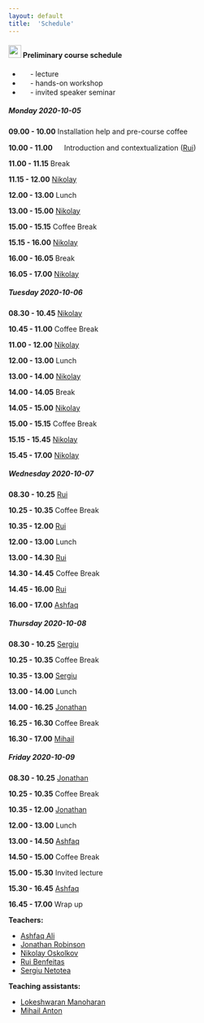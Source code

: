 ```yaml
---
layout: default
title:  'Schedule'
---
```

#### <img border="0" src="https://www.svgrepo.com/show/20800/event-date-and-time-symbol.svg" width="25" height="25"> Preliminary course schedule

- <img border="0" src="https://www.svgrepo.com/show/7321/teacher.svg" width="15" height="15"> - lecture
- <img border="0" src="https://www.svgrepo.com/show/7421/computer.svg" width="15" height="15"> - hands-on workshop
- <img border="0" src="https://www.svgrepo.com/show/307069/public-speaking-speak-tell-talk.svg" width="15" height="15"> - invited speaker seminar



##### Monday 2020-10-05

**09.00 - 10.00** Installation help and pre-course coffee

**10.00 - 11.00** <img border="0" src="https://www.svgrepo.com/show/7321/teacher.svg" width="15" height="15"> Introduction and contextualization ([Rui][6]) 

**11.00 - 11.15** Break

**11.15 - 12.00** [Nikolay][5]

**12.00 - 13.00** Lunch

**13.00 - 15.00** [Nikolay][5]

**15.00 - 15.15** Coffee Break

**15.15 - 16.00** [Nikolay][5]

**16.00 - 16.05** Break

**16.05 - 17.00** [Nikolay][5]


##### Tuesday 2020-10-06

**08.30 - 10.45** [Nikolay][5]

**10.45 - 11.00** Coffee Break

**11.00 - 12.00** [Nikolay][5]

**12.00 - 13.00** Lunch

**13.00 - 14.00** [Nikolay][5]

**14.00 - 14.05** Break

**14.05 - 15.00** [Nikolay][5]

**15.00 - 15.15** Coffee Break

**15.15 - 15.45** [Nikolay][5]

**15.45 - 17.00** [Nikolay][5]


##### Wednesday 2020-10-07

**08.30 - 10.25** [Rui][6]

**10.25 - 10.35** Coffee Break

**10.35 - 12.00** [Rui][6]

**12.00 - 13.00** Lunch

**13.00 - 14.30** [Rui][6]

**14.30 - 14.45** Coffee Break

**14.45 - 16.00** [Rui][6]

**16.00 - 17.00** [Ashfaq][2]



##### Thursday 2020-10-08

**08.30 - 10.25** [Sergiu][7]

**10.25 - 10.35** Coffee Break

**10.35 - 13.00** [Sergiu][7]

**13.00 - 14.00** Lunch

**14.00 - 16.25** [Jonathan][4]

**16.25 - 16.30** Coffee Break

**16.30 - 17.00** [Mihail][9]


##### Friday 2020-10-09

**08.30 - 10.25** [Jonathan][4]

**10.25 - 10.35** Coffee Break

**10.35 - 12.00** [Jonathan][4]

**12.00 - 13.00** Lunch

**13.00 - 14.50** [Ashfaq][2]

**14.50 - 15.00** Coffee Break

**15.00 - 15.30** Invited lecture

**15.30 - 16.45** [Ashfaq][2]

**16.45 - 17.00** Wrap up


**Teachers:**
- [Ashfaq Ali][2]
- [Jonathan Robinson][4]
- [Nikolay Oskolkov][5]
- [Rui Benfeitas][6]
- [Sergiu Netotea][7]

**Teaching assistants:**
- [Lokeshwaran Manoharan][8]
- [Mihail Anton][9]


[1]: https://portal.research.lu.se/portal/en/persons/paul-franks(93569a3a-f48b-4e5b-8cc6-86303df3eb2c).html#Overview
[2]: https://nbis.se/about/staff/ashfaq-ali/

[4]: https://nbis.se/about/staff/jonathan-robinson/
[5]: https://nbis.se/about/staff/nikolay-oskolkov/
[6]: https://nbis.se/about/staff/rui-benfeitas/
[7]: https://nbis.se/about/staff/sergiu-netotea/
[8]: https://nbis.se/about/staff/lokeshwaran-manoharan/
[9]: https://www.chalmers.se/en/staff/Pages/mihail-anton.aspx
